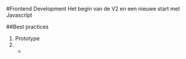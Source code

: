 #Frontend Development
Het begin van de V2 en een nieuwe start met Javascript

##Best practices
1. Prototype
2. -

